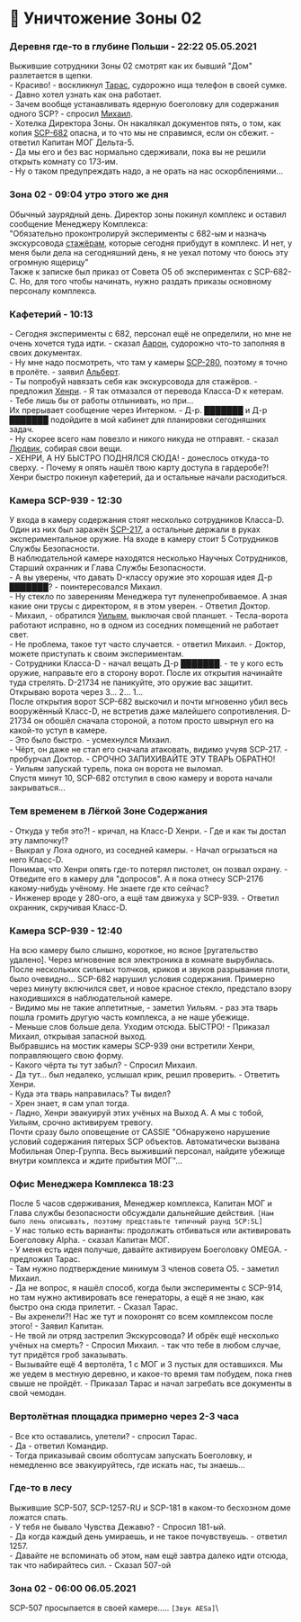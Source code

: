 # 📕 Уничтожение Зоны 02

### **Деревня где-то в глубине Польши - 22:22 05.05.2021**

Выжившие сотрудники Зоны 02 смотрят как их бывший "Дом" разлетается в щепки.\
\- Красиво! - воскликнул [Тарас](../../scpsl-features/custom-classes/ntf/facility-manager.md), судорожно ища телефон в своей сумке. - Давно хотел узнать как она работает.\
\- Зачем вообще устанавливать ядерную боеголовку для содержания одного SCP? - спросил [Михаил](../../scpsl-features/custom-classes/ntf/head-of-security.md).\
\- Хотелка Директора Зоны. Он накалякал документов пять, о том, как копия [SCP-682](../../scpsl-features/custom-classes/scp/scp-682.md) опасна, и то что мы не справимся, если он сбежит. - ответил Капитан МОГ Дельта-5.\
\- Да мы его и без вас нормально сдерживали, пока вы не решили открыть комнату со 173-им.\
\- Ну о таком предупреждать надо, а не орать на нас оскорблениями...

### **Зона 02 - 09:04 утро этого же дня**

Обычный заурядный день. Директор зоны покинул комплекс и оставил сообщение Менеджеру Комплекса:\
"Обязательно проконтролируй эксперименты с 682-ым и назначь экскурсовода [стажёрам](../../scpsl-features/custom-classes/rsc/trainee-scientist.md), которые сегодня прибудут в комплекс. И нет, у меня были дела на сегодняшний день, я не уехал потому что боюсь эту огромную ящерицу"\
Также к записке был приказ от Совета O5 об экспериментах с SCP-682-C. Но, для того чтобы начинать, нужно раздать приказы основному персоналу комплекса.

### **Кафетерий - 10:13**

\- Сегодня эксперименты с 682, персонал ещё не определили, но мне не очень хочется туда идти. - cказал [Аарон](../../scpsl-features/custom-classes/rsc/major-scientist.md), судорожно что-то заполняя в своих документах.\
\- Ну мне надо посмотреть, что там у камеры [SCP-280](../../scpsl-features/custom-classes/scp/scp-280.md), поэтому я точно в пролёте. - заявил [Альберт](../../scpsl-features/custom-classes/rsc/containment-engineer.md).\
\- Ты попробуй навязать себя как экскурсовода для стажёров. - предложил [Хенри](../../scpsl-features/custom-classes/fgp/containment-zone-manager.md). - Я так отмазался от перевода Класса-D к кетерам.\
\- Тебе лишь бы от работы отлынивать, но при... \
Их прерывает сообщение через Интерком. - Д-р. ███████ и Д-р  ███████ подойдите в мой кабинет для планировки сегодняшних задач.\
\- Ну скорее всего нам повезло и никого никуда не отправят. - сказал [Людвик](../../scpsl-features/custom-classes/rsc/med-department-staff.md), собирая свои вещи.\
\- ХЕНРИ, А НУ БЫСТРО ПОДНЯЛСЯ СЮДА! - донеслось откуда-то сверху. - Почему я опять нашёл твою карту доступа в гардеробе?!\
Хенри быстро покинул кафетерий, да и остальные начали расходиться.

### **Камера SCP-939 - 12:30**&#x20;

У входа в камеру содержания стоят несколько сотрудников Класса-D. Один из них был заражён [SCP-217](../../scpsl-features/server-systems/mechanics/scp-217.md), а остальные держали в руках экспериментальное оружие. На входе в камеру стоит 5 Сотрудников Службы Безопасности.\
В наблюдательной камере находятся несколько Научных Сотрудников, Старший охранник и Глава Службы Безопасности.\
\- А вы уверены, что давать D-классу оружие это хорошая идея Д-р ███████? - поинтересовался Михаил.\
\- Ну стекло по заверениям Менеджера тут пуленепробиваемое. А зная какие они трусы с директором, я в этом уверен. - Ответил Доктор.\
\- Михаил, - обратился [Уильям](../../scpsl-features/custom-classes/fgp/major-guard.md), выключая свой планшет. - Тесла-ворота работают исправно, но в одном из соседних помещений не работает свет.\
\- Не проблема, такое тут часто случается. - ответил Михаил. - Доктор, можете приступать к своим экспериментам.\
\- Сотрудники Класса-D - начал вещать Д-р ███████. - те у кого есть оружие, направьте его в сторону ворот. После их открытия начинайте туда стрелять. D-21734 не паникуйте, это оружие вас защитит. Открываю ворота через 3... 2... 1...\
После открытия ворот SCP-682 выскочил и почти мгновенно убил весь вооружённый Класс-D, не встретив даже малейшего сопротивления. D-21734 он обошёл сначала стороной, а потом просто швырнул его на какой-то уступ в камере.\
\- Это было быстро. - усмехнулся Михаил.\
\- Чёрт, он даже не стал его сначала атаковать, видимо учуяв SCP-217. - пробурчал Доктор. - СРОЧНО ЗАПИХИВАЙТЕ ЭТУ ТВАРЬ ОБРАТНО!\
\- Уильям запускай турель, пока он ворота не выломал.\
Спустя минут 10, SCP-682 отступил в свою камеру и ворота начали закрываться...

### **Тем временем в Лёгкой Зоне Содержания**

\- Откуда у тебя это?! - кричал, на Класс-D Хенри. - Где и как ты достал эту лампочку!?\
\- Выкрал у Лоха одного, из соседней камеры. - Начал огрызаться на него Класс-D.\
Понимая, что Хенри опять где-то потерял пистолет, он позвал охрану. - Отведите его в камеру для "допросов". А я пока отнесу SCP-2176 какому-нибудь учёному. Не знаете где кто сейчас?\
\- Инженер вроде у 280-ого, а ещё там движуха у SCP-939. - Ответил охранник, скручивая Класс-D.

### **Камера SCP-939 - 12:40**

На всю камеру было слышно, короткое, но ясное \[ругательство удалено]. Через мгновение  вся электроника в комнате вырубилась. После нескольких сильных толчков, криков и звуков разрывания плоти, было очевидно... SCP-682 нарушил условия содержания. Примерно через минуту включился свет, и новое красное стекло, предстало взору находившихся в наблюдательной камере.\
\- Видимо мы не такие аппетитные, - заметил Уильям. - раз эта тварь пошла громить другую часть комплекса, а не наше убежище.\
\- Меньше слов больше дела. Уходим отсюда. БЫСТРО! - Приказал Михаил, открывая запасной выход.\
Выбравшись на мостик камеры SCP-939 они встретили Хенри, поправляющего свою форму.\
\- Какого чёрта ты тут забыл? - Спросил Михаил.\
\- Да тут... был недалеко, услышал крик, решил проверить. - Ответить Хенри.\
\- Куда эта тварь направилась? Ты видел?\
\- Хрен знает, я сам упал тогда.\
\- Ладно, Хенри эвакуируй этих учёных на Выход А. А мы с тобой, Уильям, срочно активируем тревогу.\
Почти сразу было оповещение от CASSIE "Обнаружено нарушение условий содержания пятерых SCP объектов. Автоматически вызвана Мобильная Опер-Группа. Весь выживший персонал, найдите убежище внутри комплекса и ждите прибытия МОГ"...

### **Офис Менеджера Комплекса 18:23**

После 5 часов сдерживания, Менеджер комплекса, Капитан МОГ и Глава службы безопасности обсуждали дальнейшие действия. `[Нам было лень описывать, поэтому представьте типичный раунд SCP:SL]`\
\- У нас только есть варианты: продолжать отбиваться или активировать Боеголовку Alpha. - сказал Капитан МОГ.\
\- У меня есть идея получше, давайте активируем Боеголовку OMEGA. - предложил Тарас.\
\- Там нужно подтверждение минимум 3 членов совета O5. - заметил Михаил.\
\- Да не вопрос, я нашёл способ, когда были эксперименты с SCP-914, но там нужно активировать все генераторы, а ещё я не знаю, как быстро она сюда прилетит. - Сказал Тарас.\
\- Вы ахренели?! Нас же тут и похоронят со всем комплексом после этого! - Заявил Капитан.\
\- Не твой ли отряд застрелил Экскурсовода? И обрёк ещё несколько учёных на смерть? - Спросил Михаил. - так что тебе в любом случае, тут придётся гроб заказывать.\
\- Вызывайте ещё 4 вертолёта, 1 с МОГ и 3 пустых для оставшихся. Мы же уедем в местную деревню, и какое-то время там побудем, пока гнев свыше не пройдёт. - Приказал Тарас и начал загребать все документы в свой чемодан.

### **Вертолётная площадка примерно через 2-3 часа**

\- Все кто оставались, улетели? - спросил Тарас.\
\- Да - ответил Командир.\
\- Тогда приказывай своим оболтусам запускать Боеголовку, и немедленно все эвакуируйтесь, где искать нас, ты знаешь...

### **Где-то в лесу**

Выжившие SCP-507, SCP-1257-RU и SCP-181 в каком-то бесхозном доме ложатся спать.\
\- У тебя не бывало Чувства Дежавю? - Спросил 181-ый.\
\- Да когда каждый день умираешь, и не такое почувствуешь. - ответил 1257.\
\- Давайте не вспоминать об этом, нам ещё завтра далеко идти отсюда, так что набирайтесь сил. - Сказал 507-ой

### **Зона 02 - 06:00 06.05.2021**

SCP-507 просыпается в своей камере..... `[Звук AESa]`\


